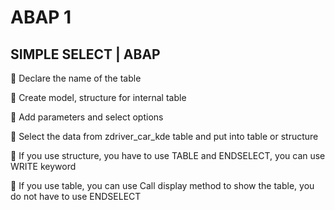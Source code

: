 # ABAP 1

## SIMPLE SELECT | ABAP 

🦋 Declare the name of the table

🦋 Create model, structure for internal table

🦋 Add parameters and select options

🦋 Select the data from zdriver_car_kde table and put into table or structure

🦋 If you use structure, you have to use TABLE and ENDSELECT, you can use WRITE keyword

🦋 If you use table, you can use Call display method to show the table, you do not have to use ENDSELECT


